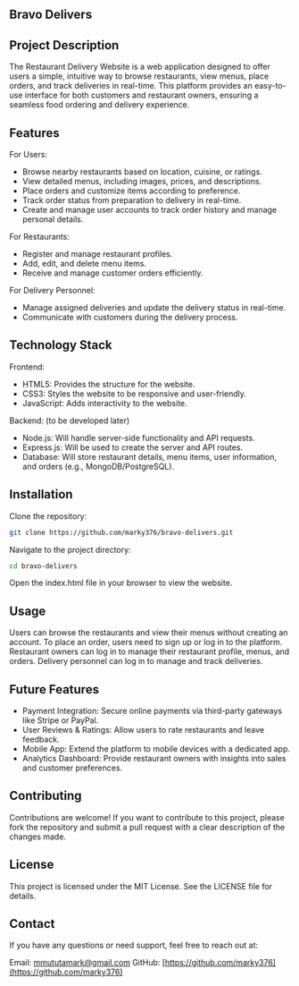 ## Bravo Delivers
## Project Description
The Restaurant Delivery Website is a web application designed to offer users a simple, intuitive way to browse restaurants, view menus, place orders, and track deliveries in real-time. This platform provides an easy-to-use interface for both customers and restaurant owners, ensuring a seamless food ordering and delivery experience.

## Features
For Users:
- Browse nearby restaurants based on location, cuisine, or ratings.
- View detailed menus, including images, prices, and descriptions.
- Place orders and customize items according to preference.
- Track order status from preparation to delivery in real-time.
- Create and manage user accounts to track order history and manage personal details.

For Restaurants:
- Register and manage restaurant profiles.
- Add, edit, and delete menu items.
- Receive and manage customer orders efficiently.

For Delivery Personnel:
- Manage assigned deliveries and update the delivery status in real-time.
- Communicate with customers during the delivery process.

## Technology Stack
Frontend:
- HTML5: Provides the structure for the website.
- CSS3: Styles the website to be responsive and user-friendly.
- JavaScript: Adds interactivity to the website.

Backend: (to be developed later)
- Node.js: Will handle server-side functionality and API requests.
- Express.js: Will be used to create the server and API routes.
- Database: Will store restaurant details, menu items, user information, and orders (e.g., MongoDB/PostgreSQL).

## Installation
Clone the repository:

```bash
git clone https://github.com/marky376/bravo-delivers.git
```

Navigate to the project directory:

```bash
cd bravo-delivers
```

Open the index.html file in your browser to view the website.

## Usage
Users can browse the restaurants and view their menus without creating an account.
To place an order, users need to sign up or log in to the platform.
Restaurant owners can log in to manage their restaurant profile, menus, and orders.
Delivery personnel can log in to manage and track deliveries.

## Future Features
- Payment Integration: Secure online payments via third-party gateways like Stripe or PayPal.
- User Reviews & Ratings: Allow users to rate restaurants and leave feedback.
- Mobile App: Extend the platform to mobile devices with a dedicated app.
- Analytics Dashboard: Provide restaurant owners with insights into sales and customer preferences.

## Contributing
Contributions are welcome! If you want to contribute to this project, please fork the repository and submit a pull request with a clear description of the changes made.

## License
This project is licensed under the MIT License. See the LICENSE file for details.

## Contact
If you have any questions or need support, feel free to reach out at:

Email: mmututamark@gmail.com
GitHub: [https://github.com/marky376](https://github.com/marky376)